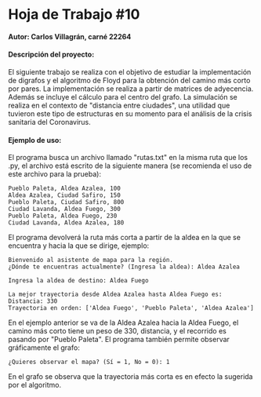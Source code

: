 # Hoja de Trabajo #10

#### Autor: Carlos Villagrán, carné 22264

#### Descripción del proyecto:

El siguiente trabajo se realiza con el objetivo de estudiar la implementación de digrafos y el algoritmo de Floyd para la obtención del camino más corto por pares. La implementación se realiza a partir de matrices de adyecencia. Además se incluye el cálculo para el centro del grafo. La simulación se realiza en el contexto de "distancia entre ciudades", una utilidad que tuvieron este tipo de estructuras en su momento para el análisis de la crisis sanitaria del Coronavirus.

#### Ejemplo de uso:

El programa busca un archivo llamado "rutas.txt" en la misma ruta que los .py, el archivo está escrito de la siguiente manera (se recomienda el uso de este archivo para la prueba):

```textile
Pueblo Paleta, Aldea Azalea, 100
Aldea Azalea, Ciudad Safiro, 150
Pueblo Paleta, Ciudad Safiro, 800
Ciudad Lavanda, Aldea Fuego, 300
Pueblo Paleta, Aldea Fuego, 230
Ciudad Lavanda, Aldea Azalea, 180 
```

El programa devolverá la ruta más corta a partir de la aldea en la que se encuentra y hacia la que se dirige, ejemplo:

```textile
Bienvenido al asistente de mapa para la región.
¿Dónde te encuentras actualmente? (Ingresa la aldea): Aldea Azalea

Ingresa la aldea de destino: Aldea Fuego

La mejor trayectoria desde Aldea Azalea hasta Aldea Fuego es:
Distancia: 330
Trayectoria en orden: ['Aldea Fuego', 'Pueblo Paleta', 'Aldea Azalea']
```

En el ejemplo anterior se va de la Aldea Azalea hacia la Aldea Fuego, el camino más corto tiene un peso de 330, distancia, y el recorrido es pasando por "Pueblo Paleta". El programa también permite observar gráficamente el grafo:

```textile
¿Quieres observar el mapa? (Sí = 1, No = 0): 1
```

En el grafo se observa que la trayectoria más corta es en efecto la sugerida por el algoritmo.
